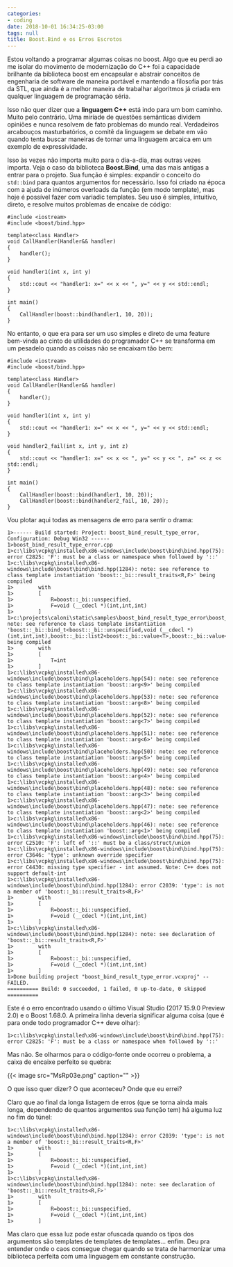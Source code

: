 ```yaml
---
categories:
- coding
date: 2018-10-01 16:34:25-03:00
tags: null
title: Boost.Bind e os Erros Escrotos
---
```


Estou voltando a programar algumas coisas no boost. Algo que eu perdi ao me isolar do movimento de modernização do C++ foi a capacidade brilhante da biblioteca boost em encapsular e abstrair conceitos de engenharia de software de maneira portável e mantendo a filosofia por trás da STL, que ainda é a melhor maneira de trabalhar algoritmos já criada em qualquer linguagem de programação séria.

Isso não quer dizer que a **linguagem C++** está indo para um bom caminho. Muito pelo contrário. Uma miríade de questões semânticas dividem opiniões e nunca resolvem de fato problemas do mundo real. Verdadeiros arcabouços masturbatórios, o comitê da linguagem se debate em vão quando tenta buscar maneiras de tornar uma linguagem arcaica em um exemplo de expressividade.

Isso às vezes não importa muito para o dia-a-dia, mas outras vezes importa. Veja o caso da biblioteca **Boost.Bind**, uma das mais antigas a entrar para o projeto. Sua função é simples: expandir o conceito do `std::bind` para quantos argumentos for necessário. Isso foi criado na época com a ajuda de inúmeros overloads da função (em modo template), mas hoje é possível fazer com variadic templates. Seu uso é simples, intuitivo, direto, e resolve muitos problemas de encaixe de código:

```
#include <iostream>
#include <boost/bind.hpp>

template<class Handler>
void CallHandler(Handler&& handler)
{
    handler();
}

void handler1(int x, int y)
{
    std::cout << "handler1: x=" << x << ", y=" << y << std::endl;
}

int main()
{
    CallHandler(boost::bind(handler1, 10, 20));
}
```

No entanto, o que era para ser um uso simples e direto de uma feature bem-vinda ao cinto de utilidades do programador C++ se transforma em um pesadelo quando as coisas não se encaixam tão bem:

```
#include <iostream>
#include <boost/bind.hpp>

template<class Handler>
void CallHandler(Handler&& handler)
{
    handler();
}

void handler1(int x, int y)
{
    std::cout << "handler1: x=" << x << ", y=" << y << std::endl;
}

void handler2_fail(int x, int y, int z)
{
    std::cout << "handler1: x=" << x << ", y=" << y << ", z=" << z << std::endl;
}

int main()
{
    CallHandler(boost::bind(handler1, 10, 20));
    CallHandler(boost::bind(handler2_fail, 10, 20));
}
```

Vou plotar aqui todas as mensagens de erro para sentir o drama:

```
1>------ Build started: Project: boost_bind_result_type_error, Configuration: Debug Win32 ------
1>boost_bind_result_type_error.cpp
1>c:\libs\vcpkg\installed\x86-windows\include\boost\bind\bind.hpp(75): error C2825: 'F': must be a class or namespace when followed by '::'
1>c:\libs\vcpkg\installed\x86-windows\include\boost\bind\bind.hpp(1284): note: see reference to class template instantiation 'boost::_bi::result_traits<R,F>' being compiled
1>        with
1>        [
1>            R=boost::_bi::unspecified,
1>            F=void (__cdecl *)(int,int,int)
1>        ]
1>c:\projects\caloni\static\samples\boost_bind_result_type_error\boost_bind_result_type_error.cpp(23): note: see reference to class template instantiation 'boost::_bi::bind_t<boost::_bi::unspecified,void (__cdecl *)(int,int,int),boost::_bi::list2<boost::_bi::value<T>,boost::_bi::value<T>>>' being compiled
1>        with
1>        [
1>            T=int
1>        ]
1>c:\libs\vcpkg\installed\x86-windows\include\boost\bind\placeholders.hpp(54): note: see reference to class template instantiation 'boost::arg<9>' being compiled
1>c:\libs\vcpkg\installed\x86-windows\include\boost\bind\placeholders.hpp(53): note: see reference to class template instantiation 'boost::arg<8>' being compiled
1>c:\libs\vcpkg\installed\x86-windows\include\boost\bind\placeholders.hpp(52): note: see reference to class template instantiation 'boost::arg<7>' being compiled
1>c:\libs\vcpkg\installed\x86-windows\include\boost\bind\placeholders.hpp(51): note: see reference to class template instantiation 'boost::arg<6>' being compiled
1>c:\libs\vcpkg\installed\x86-windows\include\boost\bind\placeholders.hpp(50): note: see reference to class template instantiation 'boost::arg<5>' being compiled
1>c:\libs\vcpkg\installed\x86-windows\include\boost\bind\placeholders.hpp(49): note: see reference to class template instantiation 'boost::arg<4>' being compiled
1>c:\libs\vcpkg\installed\x86-windows\include\boost\bind\placeholders.hpp(48): note: see reference to class template instantiation 'boost::arg<3>' being compiled
1>c:\libs\vcpkg\installed\x86-windows\include\boost\bind\placeholders.hpp(47): note: see reference to class template instantiation 'boost::arg<2>' being compiled
1>c:\libs\vcpkg\installed\x86-windows\include\boost\bind\placeholders.hpp(46): note: see reference to class template instantiation 'boost::arg<1>' being compiled
1>c:\libs\vcpkg\installed\x86-windows\include\boost\bind\bind.hpp(75): error C2510: 'F': left of '::' must be a class/struct/union
1>c:\libs\vcpkg\installed\x86-windows\include\boost\bind\bind.hpp(75): error C3646: 'type': unknown override specifier
1>c:\libs\vcpkg\installed\x86-windows\include\boost\bind\bind.hpp(75): error C4430: missing type specifier - int assumed. Note: C++ does not support default-int
1>c:\libs\vcpkg\installed\x86-windows\include\boost\bind\bind.hpp(1284): error C2039: 'type': is not a member of 'boost::_bi::result_traits<R,F>'
1>        with
1>        [
1>            R=boost::_bi::unspecified,
1>            F=void (__cdecl *)(int,int,int)
1>        ]
1>c:\libs\vcpkg\installed\x86-windows\include\boost\bind\bind.hpp(1284): note: see declaration of 'boost::_bi::result_traits<R,F>'
1>        with
1>        [
1>            R=boost::_bi::unspecified,
1>            F=void (__cdecl *)(int,int,int)
1>        ]
1>Done building project "boost_bind_result_type_error.vcxproj" -- FAILED.
========== Build: 0 succeeded, 1 failed, 0 up-to-date, 0 skipped ==========
```

Este é o erro encontrado usando o último Visual Studio (2017 15.9.0 Preview 2.0) e o Boost 1.68.0. A primeira linha deveria significar alguma coisa (que é para onde todo programador C++ deve olhar):

```
1>c:\libs\vcpkg\installed\x86-windows\include\boost\bind\bind.hpp(75): error C2825: 'F': must be a class or namespace when followed by '::'
```

Mas não. Se olharmos para o código-fonte onde ocorreu o problema, a caixa de encaixe perfeito se quebra:

{{< image src="MsRp03e.png" caption="" >}}

O que isso quer dizer? O que aconteceu? Onde que eu errei?

Claro que ao final da longa listagem de erros (que se torna ainda mais longa, dependendo de quantos argumentos sua função tem) há alguma luz no fim do túnel:

```
1>c:\libs\vcpkg\installed\x86-windows\include\boost\bind\bind.hpp(1284): error C2039: 'type': is not a member of 'boost::_bi::result_traits<R,F>'
1>        with
1>        [
1>            R=boost::_bi::unspecified,
1>            F=void (__cdecl *)(int,int,int)
1>        ]
1>c:\libs\vcpkg\installed\x86-windows\include\boost\bind\bind.hpp(1284): note: see declaration of 'boost::_bi::result_traits<R,F>'
1>        with
1>        [
1>            R=boost::_bi::unspecified,
1>            F=void (__cdecl *)(int,int,int)
1>        ]
```

Mas claro que essa luz pode estar ofuscada quando os tipos dos argumentos são templates de templates de templates... enfim. Deu pra entender onde o caos consegue chegar quando se trata de harmonizar uma biblioteca perfeita com uma linguagem em constante construção.